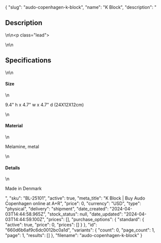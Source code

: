 {
  "slug": "audo-copenhagen-k-block",
  "name": "K Block",
  "description": "<h2>Description</h2>\n<!-- split -->\n<p class=\"lead\"> </p>\n<!-- split -->\n<h2>Specifications</h2>\n<!-- split -->\n<h4>Size</h4>\n<p>9.4\" h x 4.7\" w x 4.7\" d (24X12X12cm)</p>\n<h4>Material</h4>\n<p>Melamine, metal</p>\n<h4>Details</h4>\n<p>Made in Denmark</p>",
  "sku": "BL-25101",
  "active": true,
  "meta_title": "K Block | Buy Audo Copenhagen online at A+R",
  "price": 0,
  "currency": "USD",
  "type": "physical",
  "delivery": "shipment",
  "date_created": "2024-04-03T14:44:58.965Z",
  "stock_status": null,
  "date_updated": "2024-04-03T14:44:59.100Z",
  "prices": [],
  "purchase_options": {
    "standard": {
      "active": true,
      "price": 0,
      "prices": []
    }
  },
  "id": "660d6b6af9c6dc0012bc0a1d",
  "variants": {
    "count": 0,
    "page_count": 1,
    "page": 1,
    "results": []
  },
  "filename": "audo-copenhagen-k-block"
}